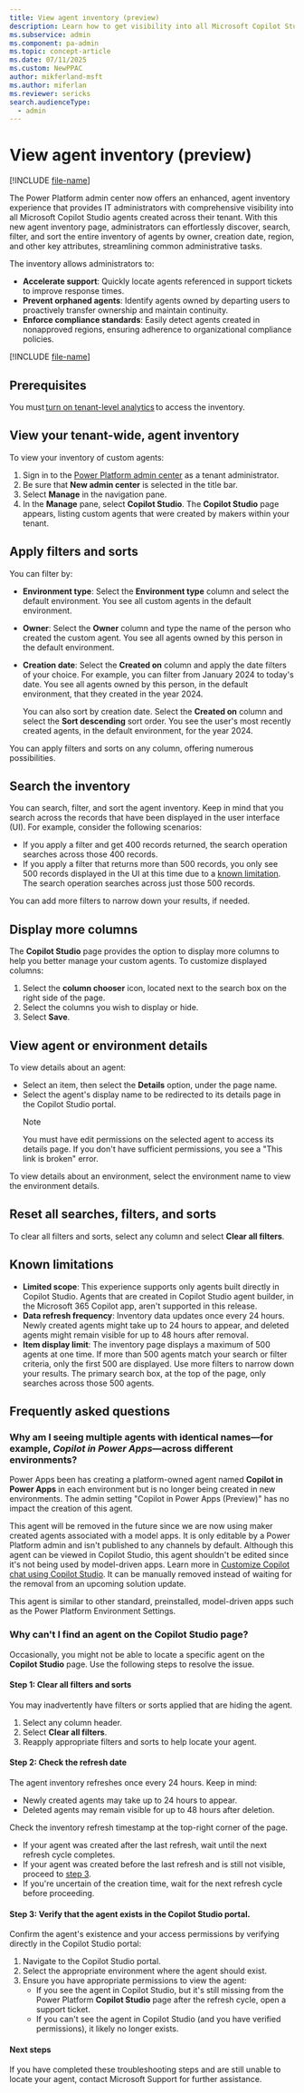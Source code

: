 ```yaml
---
title: View agent inventory (preview)
description: Learn how to get visibility into all Microsoft Copilot Studio agents created across your tenant.
ms.subservice: admin
ms.component: pa-admin
ms.topic: concept-article
ms.date: 07/11/2025
ms.custom: NewPPAC
author: mikferland-msft
ms.author: miferlan
ms.reviewer: sericks
search.audienceType: 
  - admin
---
```


# View agent inventory (preview)

[!INCLUDE [file-name](~/../shared-content/shared/preview-includes/preview-banner.md)]

The Power Platform admin center now offers an enhanced, agent inventory experience that provides IT administrators with comprehensive visibility into all Microsoft Copilot Studio agents created across their tenant. With this new agent inventory page, administrators can effortlessly discover, search, filter, and sort the entire inventory of agents by owner, creation date, region, and other key attributes, streamlining common administrative tasks.

The inventory allows administrators to:

- **Accelerate support**: Quickly locate agents referenced in support tickets to improve response times.
- **Prevent orphaned agents**: Identify agents owned by departing users to proactively transfer ownership and maintain continuity.
- **Enforce compliance standards**: Easily detect agents created in nonapproved regions, ensuring adherence to organizational compliance policies.

[!INCLUDE [file-name](~/../shared-content/shared/preview-includes/preview-note-pp.md)]

## Prerequisites

You must [turn on tenant-level analytics](tenant-level-analytics.md) to access the inventory.

## View your tenant-wide, agent inventory

To view your inventory of custom agents:

1. Sign in to the [Power Platform admin center](https://admin.powerplatform.microsoft.com) as a tenant administrator.
1. Be sure that **New admin center** is selected in the title bar.
1. Select **Manage** in the navigation pane.
1. In the **Manage** pane, select **Copilot Studio**. The **Copilot Studio** page appears, listing custom agents that were created by makers within your tenant.

## Apply filters and sorts

You can filter by:

- **Environment type**: Select the **Environment type** column and select the default environment. You see all custom agents in the default environment.
- **Owner**: Select the **Owner** column and type the name of the person who created the custom agent. You see all agents owned by this person in the default environment.
- **Creation date**: Select the **Created on** column and apply the date filters of your choice. For example, you can filter from January 2024 to today's date. You see all agents owned by this person, in the default environment, that they created in the year 2024.
  
    You can also sort by creation date. Select the **Created on** column and select the **Sort descending** sort order. You see the user's most recently created agents, in the default environment, for the year 2024.

You can apply filters and sorts on any column, offering numerous possibilities.

## Search the inventory

You can search, filter, and sort the agent inventory. Keep in mind that you search across the records that have been displayed in the user interface (UI). For example, consider the following scenarios:

- If you apply a filter and get 400 records returned, the search operation searches across those 400 records.
- If you apply a filter that returns more than 500 records, you only see 500 records displayed in the UI at this time due to a [known limitation](#known-limitations). The search operation searches across just those 500 records.

You can add more filters to narrow down your results, if needed.

## Display more columns

The **Copilot Studio** page provides the option to display more columns to help you better manage your custom agents. To customize displayed columns:

1. Select the **column chooser** icon, located next to the search box on the right side of the page.
1. Select the columns you wish to display or hide.
1. Select **Save**. 

## View agent or environment details

To view details about an agent:

- Select an item, then select the **Details** option, under the page name.
- Select the agent's display name to be redirected to its details page in the Copilot Studio portal.
    > [!NOTE]
    > You must have edit permissions on the selected agent to access its details page. If you don't have sufficient permissions, you see a "This link is broken" error.

To view details about an environment, select the environment name to view the environment details.

## Reset all searches, filters, and sorts

To clear all filters and sorts, select any column and select **Clear all filters**.

## Known limitations

- **Limited scope**: This experience supports only agents built directly in Copilot Studio. Agents that are created in Copilot Studio agent builder, in the Microsoft 365 Copilot app, aren't supported in this release.
- **Data refresh frequency**: Inventory data updates once every 24 hours. Newly created agents might take up to 24 hours to appear, and deleted agents might remain visible for up to 48 hours after removal.
- **Item display limit**: The inventory page displays a maximum of 500 agents at one time. If more than 500 agents match your search or filter criteria, only the first 500 are displayed. Use more filters to narrow down your results. The primary search box, at the top of the page, only searches across those 500 agents.

## Frequently asked questions

### Why am I seeing multiple agents with identical names&mdash;for example, _Copilot in Power Apps_&mdash;across different environments?

Power Apps been has creating a platform-owned agent named **Copilot in Power Apps** in each environment but is no longer being created in new environments. The admin setting "Copilot in Power Apps (Preview)" has no impact the creation of this agent.

This agent will be removed in the future since we are now using maker created agents associated with a model apps. It is only editable by a Power Platform admin and isn't published to any channels by default. Although this agent can be viewed in Copilot Studio, this agent shouldn't be edited since it's not being used by model-driven apps. Learn more in [Customize Copilot chat using Copilot Studio](/power-apps/maker/model-driven-apps/customize-copilot-chat). It can be manually removed instead of waiting for the removal from an upcoming solution update.

This agent is similar to other standard, preinstalled, model-driven apps such as the Power Platform Environment Settings.

### Why can't I find an agent on the Copilot Studio page?

Occasionally, you might not be able to locate a specific agent on the **Copilot Studio** page. Use the following steps to resolve the issue.

#### Step 1: Clear all filters and sorts

You may inadvertently have filters or sorts applied that are hiding the agent.

1. Select any column header.
1. Select **Clear all filters**.
1. Reapply appropriate filters and sorts to help locate your agent.

#### Step 2: Check the refresh date

The agent inventory refreshes once every 24 hours. Keep in mind:

- Newly created agents may take up to 24 hours to appear.
- Deleted agents may remain visible for up to 48 hours after deletion.

Check the inventory refresh timestamp at the top-right corner of the page.

- If your agent was created after the last refresh, wait until the next refresh cycle completes.
- If your agent was created before the last refresh and is still not visible, proceed to [step 3](#step-3-verify-that-the-agent-exists-in-the-copilot-studio-portal).
- If you're uncertain of the creation time, wait for the next refresh cycle before proceeding.

#### Step 3: Verify that the agent exists in the Copilot Studio portal.

Confirm the agent's existence and your access permissions by verifying directly in the Copilot Studio portal:

1. Navigate to the Copilot Studio portal.
1. Select the appropriate environment where the agent should exist.
1. Ensure you have appropriate permissions to view the agent:
    - If you see the agent in Copilot Studio, but it's still missing from the Power Platform **Copilot Studio** page after the refresh cycle, open a support ticket.
    - If you can't see the agent in Copilot Studio (and you have verified permissions), it likely no longer exists.

#### Next steps

If you have completed these troubleshooting steps and are still unable to locate your agent, contact Microsoft Support for further assistance.
